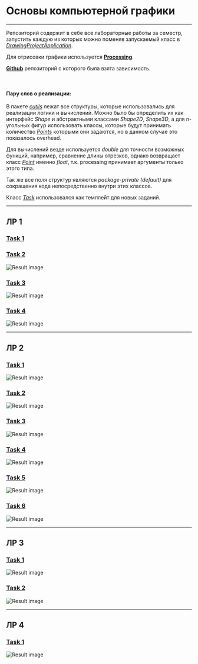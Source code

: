 # Основы компьютерной графики
***
Репозиторий содержит в себе все лабораторные работы за семестр,
запустить каждую из которых можно поменяв запускаемый класс в 
*[DrawingProjectApplication](src/main/java/com/example/drawingproject/DrawingProjectApplication.java)*.

Для отрисовки графики используется **[Processing](https://processing.org)**.

**[Github](https://github.com/micycle1/processing-core-4)** репозиторий с которого была взята зависимость.

<br>

#### Пару слов о реализации:
В пакете *[cutils](src/main/java/com/example/drawingproject/cutils)* лежат все структуры, которые использовались для реализации логики и вычислений.
Можно было бы определить их как интерфейс _Shape_ и абстрактными классами _Shape2D_, _Shape3D_, а для n-угольных
фигур использовать классы, которые будут принимать количество *[Points](src/main/java/com/example/drawingproject/cutils/Point.java)* которыми они 
задаются, но в данном случае это показалось overhead.

Для вычислений везде используется *double* для точности возможных функций, например, сравнение длины отрезков,
однако возвращает класс *[Point](src/main/java/com/example/drawingproject/cutils/Point.java)* именно *float*,
т.к. processing принимает аргументы только этого типа.

Так же все поля структур являются *package-private (default)* для сокращения кода непосредственно внутри этих классов.

Класс *[Task](src/main/java/com/example/drawingproject/Task.java)* использовался как темплейт для новых заданий.
***
## ЛР 1
### **[Task 1](src/main/java/com/example/drawingproject/LR1/Task1_1.java)**


### **[Task 2](src/main/java/com/example/drawingproject/LR1/Task1_2.java)**

![Result image](https://github.com/Dirwul/DrawingProject/blob/main/src/main/resources/images/1_2.png)


### **[Task 3](src/main/java/com/example/drawingproject/LR1/Task1_3.java)**

![Result image](https://github.com/Dirwul/DrawingProject/blob/main/src/main/resources/images/1_3.png)


### **[Task 4](src/main/java/com/example/drawingproject/LR1/Task1_4.java)**

![Result image](https://github.com/Dirwul/DrawingProject/blob/main/src/main/resources/images/1_4.png)
***
## ЛР 2
### **[Task 1](src/main/java/com/example/drawingproject/LR2/Task2_1.java)**

![Result image](https://github.com/Dirwul/DrawingProject/blob/main/src/main/resources/images/2_1.png)


### **[Task 2](src/main/java/com/example/drawingproject/LR2/Task2_2.java)**

![Result image](https://github.com/Dirwul/DrawingProject/blob/main/src/main/resources/images/2_2.png)


### **[Task 3](src/main/java/com/example/drawingproject/LR2/Task2_3.java)**

![Result image](https://github.com/Dirwul/DrawingProject/blob/main/src/main/resources/images/2_3.png)


### **[Task 4](src/main/java/com/example/drawingproject/LR2/Task2_4.java)**

![Result image](https://github.com/Dirwul/DrawingProject/blob/main/src/main/resources/images/2_4.png)


### **[Task 5](src/main/java/com/example/drawingproject/LR2/Task2_5.java)**

![Result image](https://github.com/Dirwul/DrawingProject/blob/main/src/main/resources/images/2_5.png)


### **[Task 6](src/main/java/com/example/drawingproject/LR2/Task2_6.java)**

![Result image](https://github.com/Dirwul/DrawingProject/blob/main/src/main/resources/images/2_6.png)

***
## ЛР 3
### **[Task 1](src/main/java/com/example/drawingproject/LR3/Task3_1.java)**

![Result image](https://github.com/Dirwul/DrawingProject/blob/main/src/main/resources/images/3_1.png)


### **[Task 2](src/main/java/com/example/drawingproject/LR3/Task3_2.java)**

![Result image](https://github.com/Dirwul/DrawingProject/blob/main/src/main/resources/images/3_2.png)

***
## ЛР 4
### **[Task 1](src/main/java/com/example/drawingproject/LR4/Task4.java)**

![Result image](https://github.com/Dirwul/DrawingProject/blob/main/src/main/resources/images/4.png)